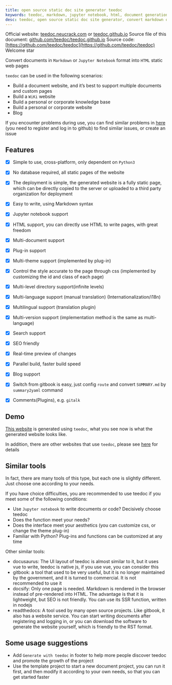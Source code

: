 ```yaml
---
title: open source static doc site generator teedoc
keywords: teedoc, markdown, jupyter notebook, html, document generation, alternative gitbook, website generation, static website, static blog
desc: teedoc, open source static doc site generator, convert markdown or jupyter notbook into html static web pages, used for personal or corporate website building, blog building, database building, wiki, etc.
---
```



Official website: [teedoc.neucrack.com](https://teedoc.neucrack.com/) or [teedoc.github.io](https://teedoc.github.io/)
Source file of this document: [github.com/teedoc/teedoc.github.io](https://github.com/teedoc/teedoc.github.io)
Source code: [https://github.com/teedoc/teedoc](https://github.com/teedoc/teedoc) Welcome star

Convert documents in `Markdown` or `Jupyter Notebook` format into `HTML` static web pages

`teedoc` can be used in the following scenarios:
* Build a document website, and it’s best to support multiple documents and custom pages
* Build a `WiKi` website
* Build a personal or corporate knowledge base
* Build a personal or corporate website
* Blog

If you encounter problems during use, you can find similar problems in [here](https://github.com/teedoc/teedoc/issues) (you need to register and log in to github) to find similar issues, or create an issue


## Features

- [x] Simple to use, cross-platform, only dependent on `Python3`
- [x] No database required, all static pages of the website
- [x] The deployment is simple, the generated website is a fully static page, which can be directly copied to the server or uploaded to a third party organization for deployment
- [x] Easy to write, using Markdown syntax
- [x] Jupyter notebook support
- [x] HTML support, you can directly use HTML to write pages, with great freedom
- [x] Multi-document support
- [x] Plug-in support
- [x] Multi-theme support (implemented by plug-in)
- [x] Control the style accurate to the page through css (implemented by customizing the id and class of each page)
- [x] Multi-level directory support(infinite levels)
- [x] Multi-language support (manual translation) (Internationalization/i18n)
- [x] Multilingual support (translation plugin)
- [x] Multi-version support (implementation method is the same as multi-language)
- [x] Search support
- [x] SEO friendly
- [x] Real-time preview of changes
- [x] Parallel build, faster build speed
- [x] Blog support
- [x] Switch from gitbook is easy, just config `route` and convert `SUMMARY.md` by `summary2yaml` command
- [x] Comments(Plugins), e.g. `gitalk`


## Demo

[This website](https://teedoc.github.io/) is generated using `teedoc`, what you see now is what the generated website looks like.

In addition, there are other websites that use `teedoc`, please see [here](./usage/sites.md) for details


## Similar tools

In fact, there are many tools of this type, but each one is slightly different. Just choose one according to your needs.

If you have choice difficulties, you are recommended to use teedoc if you meet some of the following conditions:
* Use `Jupyter notebook` to write documents or code? Decisively choose teedoc
* Does the function meet your needs?
* Does the interface meet your aesthetics (you can customize css, or change the theme plug-in)
* Familiar with Python? Plug-ins and functions can be customized at any time

Other similar tools:
* docusaurus: The UI layout of teedoc is almost similar to it, but it uses vue to write, teedoc is native js, if you use vue, you can consider this
* gitbook: a tool that used to be very useful, but it is no longer maintained by the government, and it is turned to commercial. It is not recommended to use it
* docsify: Only one page is needed. Markdown is rendered in the browser instead of pre-rendered into HTML. The advantage is that it is lightweight, but SEO is not friendly. You can use its SSR function, written in nodejs
* readthedocs: A tool used by many open source projects. Like gitbook, it also has a website service. You can start writing documents after registering and logging in, or you can download the software to generate the website yourself, which is friendly to the RST format.


## Some usage suggestions

* Add `Generate with teedoc` in footer to help more people discover teedoc and promote the growth of the project
* Use the template project to start a new document project, you can run it first, and then modify it according to your own needs, so that you can get started faster

